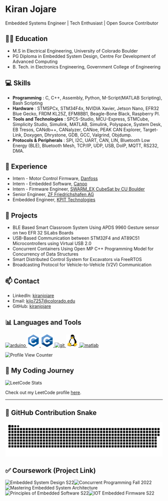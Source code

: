 # Kiran Jojare
Embedded Systems Engineer | Tech Enthusiast | Open Source Contributor

## 👨‍🎓 Education
- M.S in Electrical Engineering, University of Colorado Boulder
- PG Diploma in Embedded System Design, Centre For Development of Advanced Computing
- B. Tech. in Electronics Engineering, Government College of Engineering

## 💻 Skills
- **Programming** : C, C++, Assembly, Python, M-Script(MATLAB Scripting), Bash Scripting
- **Hardware** : STMSPCx, STM34F4x, NVIDIA Xavier, Jetson Nano, EFR32 Blue Gecko, FRDM KL25Z, EFM8BB1, Beagle-Bone Black, Raspberry PI.
- **Tools and Technologies** : SPC5-Studio, MCU-Express, STMCube, Simplicity Studio, Simulink, MATLAB, Simulink, Polyspace, System Desk, EB Tresos, CANdb++, CANalyzer, CANoe, PEAK CAN Explorer, Target-Link, Doxygen, Dhrystone, GDB, GCC, Valgrind, Objdump.
- **Protocols & Peripherals** : SPI, I2C, UART, CAN, LIN, Bluetooth Low Energy (BLE), Bluetooth Mesh, TCP/IP, UDP, USB, DoIP, MQTT, RS232, DMA.

## 💼 Experience
- Intern - Motor Control Firmware, [Danfoss](https://www.danfoss.com/en-us/about-danfoss/our-businesses/power-solutions/danfoss-editron/)
- Intern - Embedded Software, [Canoo](https://www.canoo.com/pickup/)
- Intern - Firmware Engineer, [SWARM_EX CubeSat by CU Boulder](https://www.colorado.edu/aerospace/academics/graduates/graduate-projects/2022-2023-projects/space-weather-atmospheric-reconfigurable)
- Senior Engineer, [ZF Friedrichshafen AG](https://www.zf.com/mobile/en/technologies/vehicle_motion_control/vehicle_motion_control.html)
- Embedded Engineer, [KPIT Technologies](https://www.cummins.com/components/aftertreatment/emission-solutions)

## 🚀 Projects
- BLE Based Smart Classroom System Using APDS 9960 Gesture sensor on two EFR 32 SiLabs Boards
- USB-Based Communication between STM32F4 and AT89C51 Microcontrollers using Virtual USB 2.0
- Concurrent Containers Using Open MP C++ Programming Model for Concurrency of Data Structures
- Smart Distributed Control System for Excavators via FreeRTOS
- Broadcasting Protocol for Vehicle-to-Vehicle (V2V) Communication
  
## 📫 Contact
- LinkedIn: [kiranjojare](https://www.linkedin.com/in/kiran-jojare-embedded-system/)
- Email: kijo7257@colorado.edu
- GitHub: [kiranjojare](https://github.com/kiranj26)

## 📊 Languages and Tools
<p align="left"> <a href="https://www.arduino.cc/" target="_blank" rel="noreferrer"> <img src="https://cdn.worldvectorlogo.com/logos/arduino-1.svg" alt="arduino" width="40" height="40"/> </a> <a href="https://www.cprogramming.com/" target="_blank" rel="noreferrer"> <img src="https://raw.githubusercontent.com/devicons/devicon/master/icons/c/c-original.svg" alt="c" width="40" height="40"/> </a> <a href="https://www.w3schools.com/cpp/" target="_blank" rel="noreferrer"> <img src="https://raw.githubusercontent.com/devicons/devicon/master/icons/cplusplus/cplusplus-original.svg" alt="cplusplus" width="40" height="40"/> </a> <a href="https://git-scm.com/" target="_blank" rel="noreferrer"> <img src="https://www.vectorlogo.zone/logos/git-scm/git-scm-icon.svg" alt="git" width="40" height="40"/> </a> <a href="https://www.linux.org/" target="_blank" rel="noreferrer"> <img src="https://raw.githubusercontent.com/devicons/devicon/master/icons/linux/linux-original.svg" alt="linux" width="40" height="40"/> </a> <a href="https://www.mathworks.com/" target="_blank" rel="noreferrer"> <img src="https://upload.wikimedia.org/wikipedia/commons/2/21/Matlab_Logo.png" alt="matlab" width="40" height="40"/> </a> </p>

![Profile View Counter](https://komplete.com/ghpvc/?username=kiranj26)

## 🚀 My Coding Journey

![LeetCode Stats](https://leetcard.jacoblin.cool/kiranj2605?theme=light&font=Duru%20Sans&ext=heatmap)

Check out my LeetCode profile [here](https://leetcode.com/kiranj2605/).

---

## 🐍 GitHub Contribution Snake

<img src="https://github.com/kiranj26/kiranj26/blob/output/snake.svg" alt="GitHub contribution snake" style="max-width: 100%;">


## ✅ Coursework (Project Link)

<div>
  <a href="https://github.com/kiranj26/Embedded-System-Design-S22/tree/main/Final_Project/Data-Transfer-Between-STM32F4-and-AT89C51-Using-USB-Communication">
    <img align="left" src="https://github-readme-stats.vercel.app/api/pin/?username=kiranj26&repo=Embedded-System-Design-S22&theme=dark" alt="Embedded System Design S22">
  </a>
  <a href="https://github.com/kiranj26/Concurrent-Programming-Fall-2022/tree/main/FinalProject-ConcurrentContainers">
    <img align="left" src="https://github-readme-stats.vercel.app/api/pin/?username=kiranj26&repo=Concurrent-Programming-Fall-2022&theme=dark" alt="Concurrent Programming Fall 2022">
  </a>
  <a href="https://github.com/kiranj26/ECEN-5803-Mastering-Embedded-System-Architecture/tree/main/Final_Project">
     <img align="left" src="https://github-readme-stats.vercel.app/api/pin/?username=kiranj26&repo=ECEN-5803-Mastering-Embedded-System-Architecture&theme=dark" alt="Mastering Embedded System Architecture">
  </a>
  <a href="https://github.com/kiranj26/Principles-of-Embedded-Software-S22/tree/main/Final_Project">
    <img align="left" src="https://github-readme-stats.vercel.app/api/pin/?username=kiranj26&repo=Principles-of-Embedded-Software-S22&theme=dark" alt="Principles of Embedded Software S22">
  </a>
  <a href="https://github.com/kiranj26/ECEN-5823-IOT-Embedded-Firmware/tree/main/Final%20Project%20Gesture%20Controlled%20Classroom">
    <img align="left" src="https://github-readme-stats.vercel.app/api/pin/?username=kiranj26&repo=ECEN-5823-IOT-Embedded-Firmware&theme=dark" alt="IOT Embedded Firmware S22">
  </a>
</div>
<div style="clear:both;"></div> <!-- Clearing element -->



